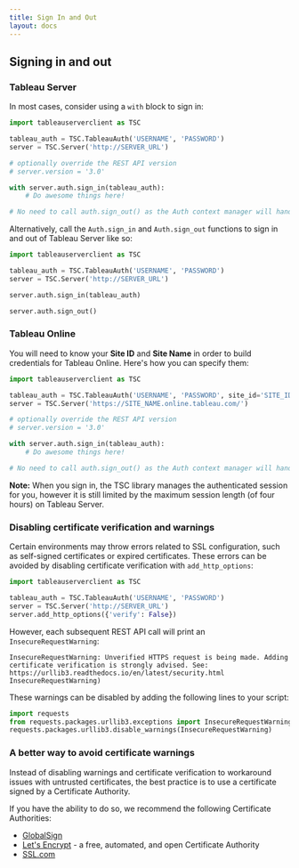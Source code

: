 ```yaml
---
title: Sign In and Out
layout: docs
---
```

## Signing in and out


### Tableau Server
In most cases, consider using a `with` block to sign in:
```py
import tableauserverclient as TSC

tableau_auth = TSC.TableauAuth('USERNAME', 'PASSWORD')
server = TSC.Server('http://SERVER_URL')

# optionally override the REST API version
# server.version = '3.0'

with server.auth.sign_in(tableau_auth):
    # Do awesome things here!

# No need to call auth.sign_out() as the Auth context manager will handle that on exiting the with block.
```

Alternatively, call the `Auth.sign_in` and `Auth.sign_out` functions to sign in and out of Tableau Server like so:

```py
import tableauserverclient as TSC

tableau_auth = TSC.TableauAuth('USERNAME', 'PASSWORD')
server = TSC.Server('http://SERVER_URL')

server.auth.sign_in(tableau_auth)

server.auth.sign_out()
```

### Tableau Online

You will need to know your **Site ID** and **Site Name** in order to build credentials for Tableau Online. Here's how you can specify them:

```py
import tableauserverclient as TSC

tableau_auth = TSC.TableauAuth('USERNAME', 'PASSWORD', site_id='SITE_ID')
server = TSC.Server('https://SITE_NAME.online.tableau.com/')

# optionally override the REST API version
# server.version = '3.0'

with server.auth.sign_in(tableau_auth):
    # Do awesome things here!

# No need to call auth.sign_out() as the Auth context manager will handle that on exiting the with block.
```

<div class="alert alert-info">
    <b>Note:</b> When you sign in, the TSC library manages the authenticated session for you, however it is still
    limited by the maximum session length (of four hours) on Tableau Server.
</div>

### Disabling certificate verification and warnings
Certain environments may throw errors related to SSL configuration, such as self-signed certificates or expired certificates. These errors can be avoided by disabling certificate verification with ```add_http_options```:

```py
import tableauserverclient as TSC

tableau_auth = TSC.TableauAuth('USERNAME', 'PASSWORD')
server = TSC.Server('http://SERVER_URL')
server.add_http_options({'verify': False})
```

However, each subsequent REST API call will print an ```InsecureRequestWarning```:
```
InsecureRequestWarning: Unverified HTTPS request is being made. Adding certificate verification is strongly advised. See: https://urllib3.readthedocs.io/en/latest/security.html
InsecureRequestWarning)
```

These warnings can be disabled by adding the following lines to your script:
```py
import requests
from requests.packages.urllib3.exceptions import InsecureRequestWarning
requests.packages.urllib3.disable_warnings(InsecureRequestWarning)
```

### A better way to avoid certificate warnings
Instead of disabling warnings and certificate verification to workaround issues with untrusted certificates, the best practice is to use a certificate signed by a Certificate Authority.

If you have the ability to do so, we recommend the following Certificate Authorities:
* [GlobalSign](https://www.globalsign.com/en/)
* [Let's Encrypt](https://letsencrypt.org/) - a free, automated, and open Certificate Authority
* [SSL.com](https://www.ssl.com/)
